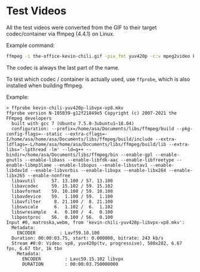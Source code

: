 # Test Videos

All the test videos were converted from the GIF to their target codec/container via ffmpeg (4.4.1)
on Linux. 

Example command:

```bash
ffmpeg -i the-office-kevin-chili.gif -pix_fmt yuv420p -c:v mpeg2video kevin-chili-yuv420p-mpeg2video.mp4
```

The codec is always the last part of the name.

To test which codec / container is actually used, use `ffprobe`, which is also installed when
building ffmpeg.

Example:

```
> ffprobe kevin-chili-yuv420p-libvpx-vp8.mkv
ffprobe version N-105039-g12f21849e5 Copyright (c) 2007-2021 the FFmpeg developers
  built with gcc 7 (Ubuntu 7.5.0-3ubuntu1~18.04)
  configuration: --prefix=/home/asa/Documents/libs/ffmpeg/build --pkg-config-flags=--static --extra-cflags=-I/home/asa/home/asa/Documents/libs/ffmpeg/build/include --extra-ldflags=-L/home/asa/home/asa/Documents/libs/ffmpeg/build/lib --extra-libs='-lpthread -lm' --ld=g++ --bindir=/home/asa/Documents/libs/ffmpeg/bin --enable-gpl --enable-gnutls --enable-libass --enable-libfdk-aac --enable-libfreetype --enable-libmp3lame --enable-libopus --enable-libsvtav1 --enable-libdav1d --enable-libvorbis --enable-libvpx --enable-libx264 --enable-libx265 --enable-nonfree
  libavutil      57. 13.100 / 57. 13.100
  libavcodec     59. 15.102 / 59. 15.102
  libavformat    59. 10.100 / 59. 10.100
  libavdevice    59.  1.100 / 59.  1.100
  libavfilter     8. 21.100 /  8. 21.100
  libswscale      6.  1.102 /  6.  1.102
  libswresample   4.  0.100 /  4.  0.100
  libpostproc    56.  0.100 / 56.  0.100
Input #0, matroska,webm, from 'kevin-chili-yuv420p-libvpx-vp8.mkv':
  Metadata:
    ENCODER         : Lavf59.10.100
  Duration: 00:00:03.75, start: 0.000000, bitrate: 243 kb/s
  Stream #0:0: Video: vp8, yuv420p(tv, progressive), 500x282, 6.67 fps, 6.67 tbr, 1k tbn
    Metadata:
      ENCODER         : Lavc59.15.102 libvpx
      DURATION        : 00:00:03.750000000
```


